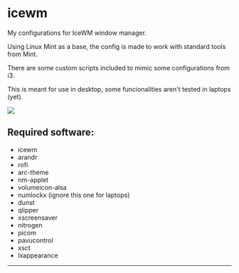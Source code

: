 # icewm
My configurations for IceWM window manager.

Using Linux Mint as a base, the config is made to work with standard tools from Mint.

There are some custom scripts included to mimic some configurations from i3.

This is meant for use in desktop, some funcionalities aren't tested in laptops (yet).

![](screenshot.png)

## Required software:

- icewm
- arandr
- rofi
- arc-theme
- nm-applet
- volumeicon-alsa
- numlockx (ignore this one for laptops)
- dunst
- qlipper
- xscreensaver
- nitrogen
- picom
- pavucontrol
- xsct
- lxappearance

***
